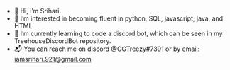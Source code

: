 - 👋 Hi, I’m Srihari.
- 👀 I’m interested in becoming fluent in python, SQL, javascript, java, and HTML.
- 🌱 I’m currently learning to code a discord bot, which can be seen in my TreehouseDiscordBot repository.
- 📬 You can reach me on discord @GGTreezy#7391 or by email: iamsrihari.921@gmail.com
